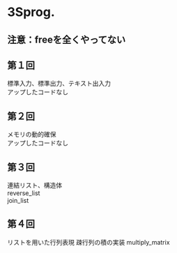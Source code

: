 # 3Sprog.  
## 注意：freeを全くやってない  
## 第１回 
標準入力、標準出力、テキスト出入力  
アップしたコードなし  
## 第２回  
メモリの動的確保  
アップしたコードなし  
## 第３回  
連結リスト、構造体  
reverse_list  
join_list  
## 第４回
リストを用いた行列表現
疎行列の積の実装
multiply_matrix
